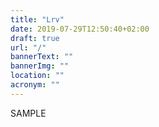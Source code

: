 ```yaml
---
title: "Lrv"
date: 2019-07-29T12:50:40+02:00
draft: true
url: "/"
bannerText: ""
bannerImg: ""
location: ""
acronym: ""
---
```


SAMPLE